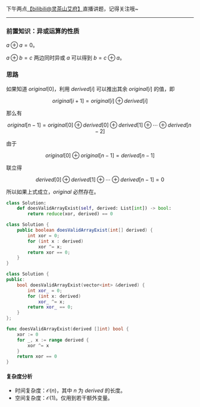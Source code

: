 下午两点[【biIibiIi@灵茶山艾府】](https://space.bilibili.com/206214)直播讲题，记得关注哦~

---

### 前置知识：异或运算的性质

$a\oplus a = 0$。

$a\oplus b = c$ 两边同时异或 $a$ 可以得到 $b = c\oplus a$。

### 思路

如果知道 $\textit{original}[0]$，利用 $\textit{derived}[i]$ 可以推出其余 $\textit{original}[i]$ 的值，即

$$
\textit{original}[i+1] = \textit{original}[i]\oplus \textit{derived}[i]
$$

那么有 

$$
\textit{original}[n-1] = \textit{original}[0] \oplus \textit{derived}[0] \oplus \textit{derived}[1]\oplus \cdots \oplus \textit{derived}[n-2]
$$

由于 

$$
\textit{original}[0]\oplus \textit{original}[n-1] =\textit{derived}[n-1]
$$

联立得

$$
\textit{derived}[0] \oplus \textit{derived}[1] \oplus\cdots \oplus \textit{derived}[n-1] = 0
$$

所以如果上式成立，$\textit{original}$ 必然存在。

```py [sol1-Python3]
class Solution:
    def doesValidArrayExist(self, derived: List[int]) -> bool:
        return reduce(xor, derived) == 0
```

```java [sol1-Java]
class Solution {
    public boolean doesValidArrayExist(int[] derived) {
        int xor = 0;
        for (int x : derived)
            xor ^= x;
        return xor == 0;
    }
}
```

```cpp [sol1-C++]
class Solution {
public:
    bool doesValidArrayExist(vector<int> &derived) {
        int xor_ = 0;
        for (int x: derived)
            xor_ ^= x;
        return xor_ == 0;
    }
};
```

```go [sol1-Go]
func doesValidArrayExist(derived []int) bool {
	xor := 0
	for _, x := range derived {
		xor ^= x
	}
	return xor == 0
}
```

#### 复杂度分析

- 时间复杂度：$\mathcal{O}(n)$，其中 $n$ 为 $\textit{derived}$ 的长度。
- 空间复杂度：$\mathcal{O}(1)$。仅用到若干额外变量。

